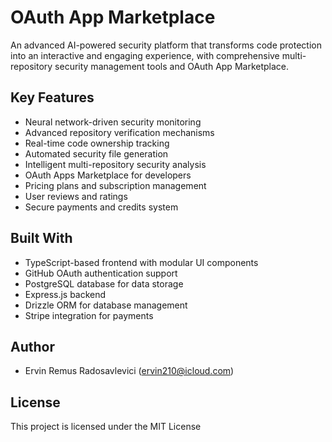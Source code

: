 # OAuth App Marketplace

An advanced AI-powered security platform that transforms code protection into an interactive and engaging experience, with comprehensive multi-repository security management tools and OAuth App Marketplace.

## Key Features

- Neural network-driven security monitoring
- Advanced repository verification mechanisms
- Real-time code ownership tracking
- Automated security file generation
- Intelligent multi-repository security analysis
- OAuth Apps Marketplace for developers
- Pricing plans and subscription management
- User reviews and ratings
- Secure payments and credits system

## Built With

- TypeScript-based frontend with modular UI components
- GitHub OAuth authentication support
- PostgreSQL database for data storage
- Express.js backend
- Drizzle ORM for database management
- Stripe integration for payments

## Author

- Ervin Remus Radosavlevici (ervin210@icloud.com)

## License

This project is licensed under the MIT License
